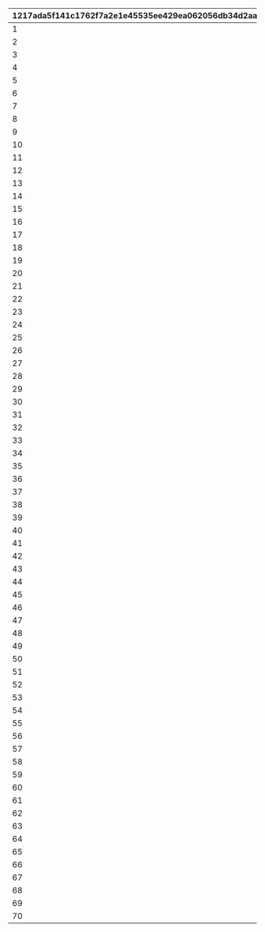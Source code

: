 |1217ada5f141c1762f7a2e1e45535ee429ea062056db34d2aaa499fde57c4fa9|4f28f9583010a2b1a3e5efd11261d9e42204c8464a7e4bec246fa4b96530f853|ded773a7f7c6c854321b422485a47474194dd74b0193047813a75af624782ad9|e3b44ab35ff54c9ce02fa5e9a781548f69b3e30277728ebf1a5e56e9dc1814cf|50455da0967062915542dd1156e09f2751380d0e7adcda6de76cbc21421d6c2d|c8362a2146662bfb4d8ce8edc9b7c87284b9f72f6eb79d77fa57bde5b45fa2c1|2b236060861fedb99bb8c5c07a6d49310fa2f0053996cdabba982e1fb222d102|d18d1af7242b3d085fd9ed1b6a284008e8a6653a905ac6f1eacb4a716a73eac0|58b84bf51494376cf120276db173e955a13ad1afba1d619686a441d4f944fa1d|
| --- | --- | --- | --- | --- | --- | --- | --- | --- |
|1|1|10|12000|90001|0|90043|10000|30000|
|2|2|20|24000|90002|0|90047|10000|30000|
|3|3|20|24000|90002|0|90047|10000|30000|
|4|4|20|24000|90002|0|90047|10000|30000|
|5|5|20|24000|90002|0|90047|10000|30000|
|6|6|20|24000|90002|0|90047|10000|30000|
|7|7|20|24000|90002|0|90047|10000|30000|
|8|8|20|24000|90002|0|90047|10000|30000|
|9|9|20|24000|90002|0|90047|10000|30000|
|10|10|20|24000|90002|0|90047|10000|30000|
|11|11|40|48000|90003|90011|90051|10000|30000|
|12|12|40|48000|90003|90011|90051|10000|30000|
|13|13|40|48000|90003|90011|90051|10000|30000|
|14|14|40|48000|90003|90011|90051|10000|30000|
|15|15|40|48000|90003|90011|90051|10000|30000|
|16|16|40|48000|90003|90011|90051|10000|30000|
|17|17|40|48000|90003|90011|90051|10000|30000|
|18|18|40|48000|90003|90011|90051|10000|30000|
|19|19|40|48000|90003|90011|90051|10000|30000|
|20|20|40|48000|90003|90011|90051|10000|30000|
|21|21|60|72000|90004|90015|90055|10000|30000|
|22|22|60|72000|90004|90015|90055|10000|30000|
|23|23|60|72000|90004|90015|90055|10000|30000|
|24|24|60|72000|90004|90015|90055|10000|30000|
|25|25|60|72000|90004|90015|90055|10000|30000|
|26|26|60|72000|90004|90015|90055|10000|30000|
|27|27|60|72000|90004|90015|90055|10000|30000|
|28|28|60|72000|90004|90015|90055|10000|30000|
|29|29|60|72000|90004|90015|90055|10000|30000|
|30|30|60|72000|90004|90015|90055|10000|30000|
|31|31|80|96000|90005|90015|90059|10000|30000|
|32|32|80|96000|90005|90015|90059|10000|30000|
|33|33|80|96000|90005|90015|90059|10000|30000|
|34|34|80|96000|90005|90015|90059|10000|30000|
|35|35|80|96000|90005|90015|90059|10000|30000|
|36|36|80|96000|90005|90015|90059|10000|30000|
|37|37|80|96000|90005|90015|90059|10000|30000|
|38|38|80|96000|90005|90015|90059|10000|30000|
|39|39|80|96000|90005|90015|90059|10000|30000|
|40|40|80|96000|90005|90015|90059|10000|30000|
|41|41|120|144000|90005|90017|90063|10000|30000|
|42|42|120|144000|90005|90017|90063|10000|30000|
|43|43|120|144000|90005|90017|90063|10000|30000|
|44|44|120|144000|90005|90017|90063|10000|30000|
|45|45|120|144000|90005|90017|90063|10000|30000|
|46|46|120|144000|90005|90017|90063|10000|30000|
|47|47|120|144000|90005|90017|90063|10000|30000|
|48|48|120|144000|90005|90017|90063|10000|30000|
|49|49|120|144000|90005|90017|90063|10000|30000|
|50|50|120|144000|90005|90017|90063|10000|30000|
|51|51|150|180000|90006|90019|90067|10000|30000|
|52|52|150|180000|90006|90019|90067|10000|30000|
|53|53|150|180000|90006|90019|90067|10000|30000|
|54|54|150|180000|90006|90019|90067|10000|30000|
|55|55|150|180000|90006|90019|90067|10000|30000|
|56|56|150|180000|90006|90019|90067|10000|30000|
|57|57|150|180000|90006|90019|90067|10000|30000|
|58|58|150|180000|90006|90019|90067|10000|30000|
|59|59|150|180000|90006|90019|90067|10000|30000|
|60|60|150|180000|90006|90019|90067|10000|30000|
|61|61|180|216000|90007|90021|90071|10000|30000|
|62|62|180|216000|90007|90021|90071|10000|30000|
|63|63|180|216000|90007|90021|90071|10000|30000|
|64|64|180|216000|90007|90021|90071|10000|30000|
|65|65|180|216000|90007|90021|90071|10000|30000|
|66|66|180|216000|90007|90021|90071|10000|30000|
|67|67|180|216000|90007|90021|90071|10000|30000|
|68|68|180|216000|90007|90021|90071|10000|30000|
|69|69|180|216000|90007|90021|90071|10000|30000|
|70|70|180|216000|90007|90021|90071|10000|30000|